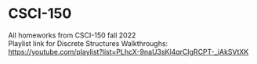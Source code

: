 # CSCI-150
All homeworks from CSCI-150 fall 2022  
Playlist link for Discrete Structures Walkthroughs: https://youtube.com/playlist?list=PLhcX-9naU3sKl4qrCIgRCPT-_iAkSVtXK
